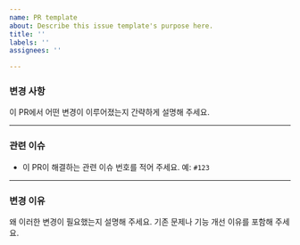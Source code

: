 ```yaml
---
name: PR template
about: Describe this issue template's purpose here.
title: ''
labels: ''
assignees: ''

---
```


### 변경 사항
이 PR에서 어떤 변경이 이루어졌는지 간략하게 설명해 주세요.

---

### 관련 이슈
- 이 PR이 해결하는 관련 이슈 번호를 적어 주세요.
예: `#123`

---

### 변경 이유
왜 이러한 변경이 필요했는지 설명해 주세요. 기존 문제나 기능 개선 이유를 포함해 주세요.
